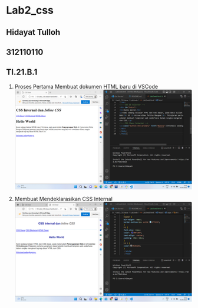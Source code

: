 # Lab2_css
## Hidayat Tulloh
## 312110110
## TI.21.B.1

1. Proses Pertama Membuat dokumen HTML baru di VSCode 
![img](SS/SS2.png)

2. Membuat Mendeklarasikan CSS Internal
![img](SS/ss3.png)
